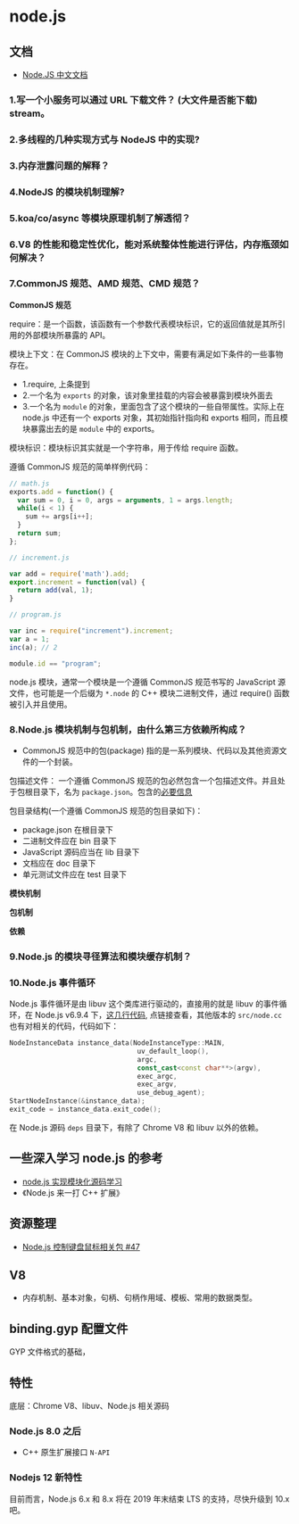 # node.js

## 文档

- [Node.JS 中文文档](http://nodejs.cn/api/)

### 1.写一个小服务可以通过 URL 下载文件？ (大文件是否能下载) stream。

### 2.多线程的几种实现方式与 NodeJS 中的实现?

### 3.内存泄露问题的解释？

### 4.NodeJS 的模块机制理解?

### 5.koa/co/async 等模块原理机制了解透彻？

### 6.V8 的性能和稳定性优化，能对系统整体性能进行评估，内存瓶颈如何解决？

### 7.CommonJS 规范、AMD 规范、CMD 规范？

**CommonJS 规范**

require：是一个函数，该函数有一个参数代表模块标识，它的返回值就是其所引用的外部模块所暴露的 API。

模块上下文：在 CommonJS 模块的上下文中，需要有满足如下条件的一些事物存在。

- 1.require, 上条提到
- 2.一个名为 `exports` 的对象，该对象里挂载的内容会被暴露到模块外面去
- 3.一个名为 `module` 的对象，里面包含了这个模块的一些自带属性。实际上在 node.js 中还有一个 exports 对象，其初始指针指向和 exports 相同，而且模块暴露出去的是 `module` 中的 exports。

模块标识：模块标识其实就是一个字符串，用于传给 require 函数。

遵循 CommonJS 规范的简单样例代码：

```js
// math.js
exports.add = function() {
  var sum = 0, i = 0, args = arguments, 1 = args.length;
  while(i < 1) {
    sum += args[i++];
  }
  return sum;
};
```

```js
// increment.js

var add = require('math').add;
export.increment = function(val) {
  return add(val, 1);
}
```

```js
// program.js

var inc = require("increment").increment;
var a = 1;
inc(a); // 2

module.id == "program";
```

node.js 模块，通常一个模块是一个遵循 CommonJS 规范书写的 JavaScript 源文件，也可能是一个后缀为 `*.node` 的 C++ 模块二进制文件，通过 require() 函数被引入并且使用。

### 8.Node.js 模块机制与包机制，由什么第三方依赖所构成？

- CommonJS 规范中的包(package) 指的是一系列模块、代码以及其他资源文件的一个封装。

包描述文件： 一个遵循 CommonJS 规范的包必然包含一个包描述文件。并且处于包根目录下，名为 `package.json`。包含的[必要信息](http://wiki.commonjs.org/wiki/Packages/1.0)

包目录结构(一个遵循 CommonJS 规范的包目录如下)：

- package.json 在根目录下
- 二进制文件应在 bin 目录下
- JavaScript 源码应当在 lib 目录下
- 文档应在 doc 目录下
- 单元测试文件应在 test 目录下

**模快机制**

**包机制**

**依赖**

### 9.Node.js 的模块寻径算法和模块缓存机制？

### 10.Node.js 事件循环

Node.js 事件循环是由 libuv 这个类库进行驱动的，直接用的就是 libuv 的事件循环，在 Node.js v6.9.4 下，[这几行代码](https://github.com/nodejs/node/blob/v6.9.4/src/node.cc#L4690-L4698), 点链接查看，其他版本的 `src/node.cc` 也有对相关的代码，代码如下：

```cpp
NodeInstanceData instance_data(NodeInstanceType::MAIN,
                                uv_default_loop(),
                                argc,
                                const_cast<const char**>(argv),
                                exec_argc,
                                exec_argv,
                                use_debug_agent);
StartNodeInstance(&instance_data);
exit_code = instance_data.exit_code();
```

在 Node.js 源码 `deps` 目录下，有除了 Chrome V8 和 libuv 以外的依赖。

## 一些深入学习 node.js 的参考

- [node.js 实现模块化源码学习](https://github.com/JiayiLi/node.js-module)
- 《Node.js 来一打 C++ 扩展》

## 资源整理

- [Node.js 控制键盘鼠标相关包 #47](https://github.com/hax/hax.github.com/issues/47)

## V8

- 内存机制、基本对象，句柄、句柄作用域、模板、常用的数据类型。

## binding.gyp 配置文件

GYP 文件格式的基础，

## 特性

底层：Chrome V8、libuv、Node.js 相关源码

### Node.js 8.0 之后

- C++ 原生扩展接口 `N-API`

### Nodejs 12 新特性

目前而言，Node.js 6.x 和 8.x 将在 2019 年末结束 LTS 的支持，尽快升级到 10.x 吧。
